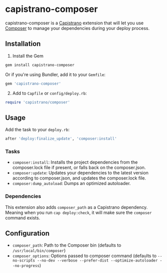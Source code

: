 # capistrano-composer

capistrano-composer is a [Capistrano](https://github.com/capistrano/capistrano) extension that will let you use [Composer](http://getcomposer.org/) to manage your dependencies during your deploy process.

## Installation

1. Install the Gem

```bash
gem install capistrano-composer
```

Or if you're using Bundler, add it to your `Gemfile`:

```ruby
gem 'capistrano-composer'
```

2. Add to `Capfile` or `config/deploy.rb`:

```ruby
require 'capistrano/composer'
```

## Usage

Add the task to your `deploy.rb`:

```ruby
after 'deploy:finalize_update', 'composer:install'
```

### Tasks

* `composer:install`: Installs the project dependencies from the composer.lock file if present, or falls back on the composer.json.
* `composer:update`: Updates your dependencies to the latest version according to composer.json, and updates the composer.lock file.
* `composer:dump_autoload`: Dumps an optimized autoloader.

### Dependencies

This extension also adds `composer_path` as a Capistrano dependency. Meaning when you run `cap deploy:check`, it will make sure the `composer` command exists.

## Configuration

* `composer_path`: Path to the Composer bin (defaults to `/usr/local/bin/composer`)
* `composer_options`: Options passed to composer command (defaults to `--no-scripts --no-dev --verbose --prefer-dist --optimize-autoloader --no-progress`)

